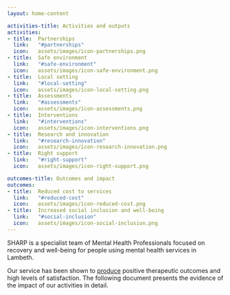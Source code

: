 ```yaml
---
layout: home-content

activities-title: Activities and outputs
activities:
- title:  Partnerships
  link:   "#partnerships"
  icon:   assets/images/icon-partnerships.png
- title:  Safe environment
  link:   "#safe-environment"
  icon:   assets/images/icon-safe-environment.png
- title:  Local setting
  link:   "#local-setting"
  icon:   assets/images/icon-local-setting.png
- title:  Assessments
  link:   "#assessments"
  icon:   assets/images/icon-assessments.png
- title:  Interventions
  link:   "#interventions"
  icon:   assets/images/icon-interventions.png
- title:  Research and innovation
  link:   "#research-innovation"
  icon:   assets/images/icon-research-innovation.png
- title:  Right support
  link:   "#right-support"
  icon:   assets/images/icon-right-support.png

outcomes-title: Outcomes and impact
outcomes:
- title:  Reduced cost to services
  link:   "#reduced-cost"
  icon:   assets/images/icon-reduced-cost.png
- title:  Increased social inclusion and well-being 
  link:   "#social-inclusion"
  icon:   assets/images/icon-social-inclusion.png  
---
```


SHARP is a specialist team of Mental Health Professionals focused on recovery and well-being 
for people using mental health services in Lambeth. 

Our service has been shown to [produce](#/temp) positive therapeutic outcomes and high levels of satisfaction. 
The following document presents the evidence of the impact of our activities in detail. 